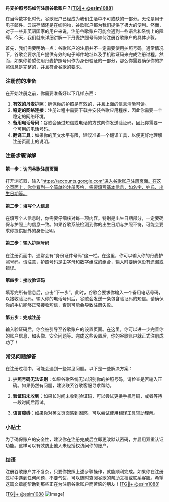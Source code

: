 **丹麦护照号码如何注册谷歌账户？[[TG💪+ @esim1088](https://t.me/s/esim1088)]**

在当今数字化时代，谷歌账户已经成为我们生活中不可或缺的一部分。无论是用于电子邮件、云端存储还是在线购物，谷歌账户都为我们提供了极大的便利。然而，对于一些非英语国家的用户来说，注册谷歌账户可能会遇到一些语言和系统上的障碍。今天，我们就来详细讲解一下丹麦护照号码如何注册谷歌账户的具体步骤。

首先，我们需要明确一点：谷歌账户的注册并不一定需要使用护照号码。通常情况下，谷歌会要求用户提供有效的电子邮件地址以及手机验证码来完成注册过程。然而，如果你希望使用丹麦护照号码作为身份验证的一部分，那么你需要确保你的护照信息是完整的，并且符合谷歌的要求。

### 注册前的准备

在开始注册之前，你需要准备好以下几样东西：

1. **有效的丹麦护照**：确保你的护照是有效的，并且上面的信息清晰可读。
2. **稳定的网络连接**：注册过程中需要下载并安装谷歌应用程序，因此你需要一个稳定的网络环境。
3. **备用电话号码**：谷歌会通过短信或电话的方式向你发送验证码，因此你需要一个可用的电话号码。
4. **翻译工具**：如果你的英文水平有限，建议准备一个翻译工具，以便更好地理解注册页面上的说明。

### 注册步骤详解

#### 第一步：访问谷歌注册页面

打开浏览器，输入“https://accounts.google.com”进入谷歌账户注册页面。在这个页面上，你会看到一个简单的注册表格，需要填写基本信息，如名字、姓氏、出生日期等。

#### 第二步：填写个人信息

在填写个人信息时，你需要仔细核对每一项内容。特别是出生日期部分，一定要确保与护照上的信息一致。如果谷歌系统检测到你的出生日期与护照不符，可能会要求你提供额外的身份证明。

#### 第三步：输入护照号码

在注册页面中，通常会有“身份证件号码”这一栏。在这里，你可以输入你的丹麦护照号码。请注意，护照号码是由字母和数字组成的组合，输入时要确保没有遗漏或错误。

#### 第四步：接收验证码

填写完所有信息后，点击“下一步”。此时，谷歌会要求你输入一个备用电话号码，以接收验证码。输入你的电话号码后，谷歌会发送一条包含验证码的短信。请确保你的手机能够正常接收短信，否则可能会导致注册失败。

#### 第五步：完成注册

输入验证码后，你会被引导至谷歌账户的设置页面。在这里，你可以进一步完善你的账户信息，如头像、安全问题等。完成这些设置后，你的谷歌账户就正式注册成功了！

### 常见问题解答

在注册过程中，可能会遇到一些常见问题。以下是一些解决方案：

1. **护照号码无法识别**：如果谷歌系统无法识别你的护照号码，请检查是否输入正确。如果仍然有问题，建议联系谷歌客服寻求帮助。
   
2. **验证码未收到**：如果长时间未收到验证码，可以尝试更换手机号码，或者等待一段时间后再试。

3. **语言障碍**：如果你对英文页面感到困惑，可以尝试使用翻译工具辅助理解。

### 小贴士

为了确保账户的安全性，建议你在注册完成后立即更改默认密码，并启用双重认证功能。这样可以有效防止他人未经授权访问你的账户。

### 结语

注册谷歌账户并不复杂，只要你按照上述步骤操作，就能顺利完成。如果你在注册过程中遇到任何问题，不要气馁，可以随时查阅谷歌的帮助文档或联系客服。希望这篇文章能帮助到那些正在为注册谷歌账户而苦恼的朋友！[[TG💪+ @esim1088](https://t.me/s/esim1088)]

[[TG💪+ @esim1088](https://t.me/s/esim1088) ![Image](https://i.postimg.cc/4NQfJmqS/Snipaste-2025-05-13-00-14-12.png)]